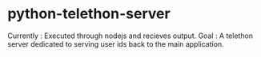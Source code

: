 # python-telethon-server
Currently : Executed through nodejs and recieves output. 
Goal : A telethon server dedicated to serving user ids back to the main application.
